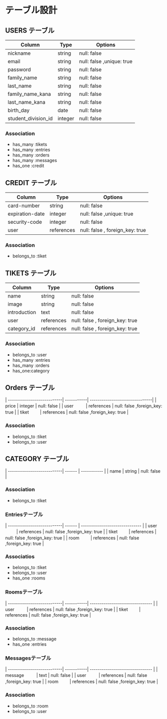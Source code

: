# テーブル設計

## USERS テーブル
| Column              | Type    | Options     |
| --------------------| --------| ----------- |
| nickname            | string  | null: false |
| email               | string  | null: false ,unique: true |
| password            | string  | null: false |
| family_name         | string  | null: false |
| last_name           | string  | null: false |
| family_name_kana    | string  | null: false |
| last_name_kana      | string  | null: false |
| birth_day           | date    | null: false |
| student_division_id | integer | null: false |

### Association
- has_many :tikets 
- has_many :entries
- has_many :orders
- has_many :messages
- has_one  :credit

## CREDIT テーブル
| Column              | Type    | Options     |
| --------------------| ------  | ----------- |
| card-number         | string  | null: false |
| expiration-date     | integer | null: false ,unique: true |
| security-code       | integer | null: false |
| user                | references | null: false , foreign_key: true|

### Association
- belongs_to :tiket

## TIKETS テーブル
| Column                     | Type   | Options     |
| ---------------------------| ------ | ----------- |
| name                       | string | null: false |
| image                      | string | null: false |
| introduction               | text   | null: false |
| user                       | references | null: false , foreign_key: true|
| category_id                | references | null: false , foreign_key: true|

### Association
- belongs_to :user
- has_many :entries
- has_many :orders
- has_one:category

## Orders テーブル
| ---------------------------| -----------| -------------------------------|
| price                      | integer    | null: false                    |
| user   　 　                | references | null: false ,foreign_key: true |
| tiket   　　                | references | null: false ,foreign_key: true |

### Association
- belongs_to :tiket
- belongs_to :user


## CATEGORY テーブル
| ---------------------------| ------  | ----------- |
| name                       | string  | null: false |

### Association
- belongs_to :tiket

### Entriesテーブル
| ---------------------------| ------     | ------------------------------ |
| user   　 　                | references | null: false ,foreign_key: true |
| tiket   　　                | references | null: false ,foreign_key: true |
| room    　　                | references | null: false ,foreign_key: true |

### Associatios
- belongs_to :tiket
- belongs_to :user
- has_one    :rooms

### Roomsテーブル
| ---------------------------| -----------| ------------------------------- |
| user   　 　                | references | null: false ,foreign_key: true |
| tiket   　　                | references | null: false ,foreign_key: true |

### Association
- belongs_to  :message
- has_one     :entries


### Messagesテーブル
| ---------------------------| -----------| ------------------------------- |
| message   　 　             | text       | null: false                     |
| user   　 　                | references | null: false ,foreign_key: true  |
| room    　　                | references | null: false ,foreign_key: true  |

### Association
- belongs_to  :room
- belongs_to  :user

